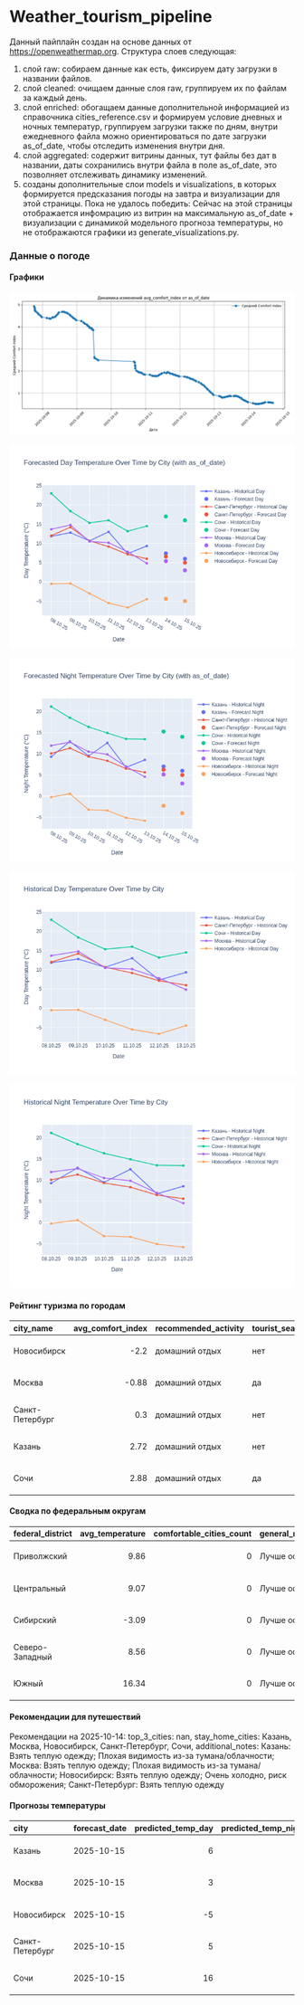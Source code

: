 # Weather_tourism_pipeline
Данный пайплайн создан на основе данных от https://openweathermap.org.
Структура слоев следующая:
  1) слой raw: 
  собираем данные как есть, фиксируем дату загрузки в названии файлов.
  2) слой cleaned:
  очищаем данные слоя raw, группируем их по файлам за каждый день.
  3) слой enriched:
  обогащаем данные дополнительной информацией из справочника cities_reference.csv и формируем условие дневных и ночных температур,
  группируем загрузки также по дням, внутри ежедневного файла можно ориентироваться по дате загрузки as_of_date, чтобы отследить изменения внутри дня.
  4) слой aggregated:
   содержит витрины данных, тут файлы без дат в названии, даты сохранились внутри файла в поле as_of_date, это позволняет отслеживать динамику изменений.
  6) созданы дополнительные слои models и visualizations, в которых формируется предсказания погоды на завтра и визуализации для этой страницы.
  Пока не удалось победить: Сейчас на этой страницы отображается инфомрацию из витрин на максимальную as_of_date + визуализации с динамикой модельного прогноза температуры, 
  но не отображаются графики из generate_visualizations.py.
<!-- WEATHER DATA START -->
### Данные о погоде

#### Графики
![Comfort Index Trend](data/visualizations/comfort_index_trend.png)

![Forecasted Day Temperature](data/visualizations/forecasted_day_temperature.png)

![Forecasted Night Temperature](data/visualizations/forecasted_night_temperature.png)

![Historical Day Temperature](data/visualizations/historical_day_temperature.png)

![Historical Night Temperature](data/visualizations/historical_night_temperature.png)

#### Рейтинг туризма по городам
| city_name       |   avg_comfort_index | recommended_activity   | tourist_season_match   | tourism_season   | tour_recommendation       | as_of_date          |
|:----------------|--------------------:|:-----------------------|:-----------------------|:-----------------|:--------------------------|:--------------------|
| Новосибирск     |               -2.2  | домашний отдых         | нет                    | Июнь-Август      | домашний отдых вне сезона | 2025-10-14 16:53:00 |
| Москва          |               -0.88 | домашний отдых         | да                     | Круглогодично    | домашний отдых в сезон    | 2025-10-14 16:53:00 |
| Санкт-Петербург |                0.3  | домашний отдых         | нет                    | Май-Сентябрь     | домашний отдых вне сезона | 2025-10-14 16:53:00 |
| Казань          |                2.72 | домашний отдых         | нет                    | Май-Сентябрь     | домашний отдых вне сезона | 2025-10-14 16:53:00 |
| Сочи            |                2.88 | домашний отдых         | да                     | Май-Октябрь      | домашний отдых в сезон    | 2025-10-14 16:53:00 |

#### Сводка по федеральным округам
| federal_district   |   avg_temperature |   comfortable_cities_count | general_recommendation   | as_of_date          |
|:-------------------|------------------:|---------------------------:|:-------------------------|:--------------------|
| Приволжский        |              9.86 |                          0 | Лучше остаться дома      | 2025-10-14 16:53:00 |
| Центральный        |              9.07 |                          0 | Лучше остаться дома      | 2025-10-14 16:53:00 |
| Сибирский          |             -3.09 |                          0 | Лучше остаться дома      | 2025-10-14 16:53:00 |
| Северо-Западный    |              8.56 |                          0 | Лучше остаться дома      | 2025-10-14 16:53:00 |
| Южный              |             16.34 |                          0 | Лучше остаться дома      | 2025-10-14 16:53:00 |

#### Рекомендации для путешествий
Рекомендации на 2025-10-14: top_3_cities: nan, stay_home_cities: Казань, Москва, Новосибирск, Санкт-Петербург, Сочи, additional_notes: Казань: Взять теплую одежду; Плохая видимость из-за тумана/облачности; Москва: Взять теплую одежду; Плохая видимость из-за тумана/облачности; Новосибирск: Взять теплую одежду; Очень холодно, риск обморожения; Санкт-Петербург: Взять теплую одежду

#### Прогнозы температуры
| city            | forecast_date   |   predicted_temp_day |   predicted_temp_night | model_type       | as_of_date          |
|:----------------|:----------------|---------------------:|-----------------------:|:-----------------|:--------------------|
| Казань          | 2025-10-15      |                    6 |                      6 | LinearRegression | 2025-10-14 16:53:21 |
| Москва          | 2025-10-15      |                    3 |                      3 | LinearRegression | 2025-10-14 16:53:21 |
| Новосибирск     | 2025-10-15      |                   -5 |                     -4 | LinearRegression | 2025-10-14 16:53:21 |
| Санкт-Петербург | 2025-10-15      |                    5 |                      5 | LinearRegression | 2025-10-14 16:53:21 |
| Сочи            | 2025-10-15      |                   16 |                     14 | LinearRegression | 2025-10-14 16:53:21 |


<!-- WEATHER DATA END -->
